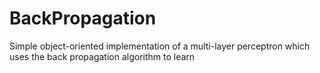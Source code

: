 BackPropagation
===============

Simple object-oriented implementation of a multi-layer perceptron which uses the back propagation algorithm to learn
